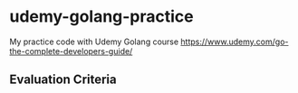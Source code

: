# udemy-golang-practice
My practice code with Udemy Golang course https://www.udemy.com/go-the-complete-developers-guide/

Evaluation Criteria
--------------
